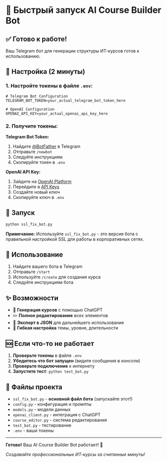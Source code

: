 # 🚀 Быстрый запуск AI Course Builder Bot

## ✅ Готово к работе!

Ваш Telegram бот для генерации структуры ИТ-курсов готов к использованию.

## 🔧 Настройка (2 минуты)

### 1. Настройте токены в файле `.env`:

```env
# Telegram Bot Configuration
TELEGRAM_BOT_TOKEN=your_actual_telegram_bot_token_here

# OpenAI Configuration  
OPENAI_API_KEY=your_actual_openai_api_key_here
```

### 2. Получите токены:

**Telegram Bot Token:**
1. Найдите [@BotFather](https://t.me/botfather) в Telegram
2. Отправьте `/newbot`
3. Следуйте инструкциям
4. Скопируйте токен в `.env`

**OpenAI API Key:**
1. Зайдите на [OpenAI Platform](https://platform.openai.com/)
2. Перейдите в [API Keys](https://platform.openai.com/api-keys)
3. Создайте новый ключ
4. Скопируйте ключ в `.env`

## 🚀 Запуск

```bash
python ssl_fix_bot.py
```

**Примечание:** Используйте `ssl_fix_bot.py` - это версия бота с правильной настройкой SSL для работы в корпоративных сетях.

## 📱 Использование

1. Найдите вашего бота в Telegram
2. Отправьте `/start`
3. Используйте `/create` для создания курса
4. Следуйте инструкциям бота

## ✨ Возможности

- 🤖 **Генерация курсов** с помощью ChatGPT
- ✏️ **Полное редактирование** всех элементов
- 📄 **Экспорт в JSON** для дальнейшего использования
- 🎯 **Гибкая настройка** темы, уровня, длительности

## 🆘 Если что-то не работает

1. **Проверьте токены** в файле `.env`
2. **Убедитесь что бот запущен** (видите сообщения в консоли)
3. **Проверьте подключение** к интернету
4. **Запустите тест**: `python test_bot.py`

## 📁 Файлы проекта

- `ssl_fix_bot.py` - **основной файл бота** (запускайте этот!)
- `config.py` - конфигурация и промпты
- `models.py` - модели данных
- `openai_client.py` - интеграция с ChatGPT
- `course_editor.py` - система редактирования
- `test_bot.py` - тестирование
- `.env` - ваши токены

---

**Готово!** Ваш AI Course Builder Bot работает! 🎉

*Создавайте профессиональные ИТ-курсы за считанные минуты!*
